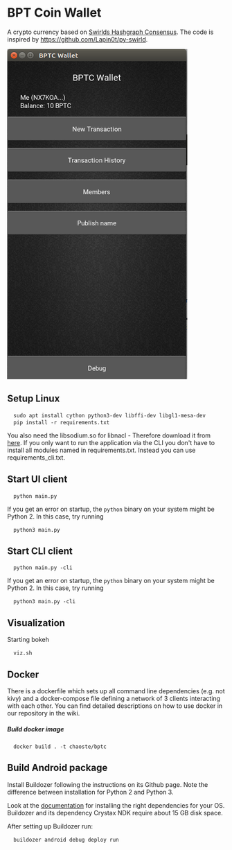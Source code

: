 # BPT Coin Wallet
A crypto currency based on [Swirlds Hashgraph Consensus](http://www.swirlds.com/downloads/SWIRLDS-TR-2016-01.pdf). The code is inspired by https://github.com/Lapin0t/py-swirld.

![kivy_app](kivy_app.png)

## Setup Linux
```shell
  sudo apt install cython python3-dev libffi-dev libgl1-mesa-dev
  pip install -r requirements.txt
```
You also need the libsodium.so for libnacl - Therefore download it from [here](https://download.libsodium.org/libsodium/releases/).
If you only want to run the application via the CLI you don't have to install all modules
named in requirements.txt. Instead you can use requirements_cli.txt.

## Start UI client
```shell
  python main.py
```

If you get an error on startup, the `python` binary on your system might be Python 2. In this case, try running

```shell
  python3 main.py
```

## Start CLI client
```shell
  python main.py -cli
```

If you get an error on startup, the `python` binary on your system might be Python 2. In this case, try running

```shell
  python3 main.py -cli
```

## Visualization

Starting bokeh
```shell
  viz.sh
```

## Docker

There is a dockerfile which sets up all command line dependencies (e.g. not kivy) and a docker-compose file defining a network of 3 clients interacting with each other.
You can find detailed descriptions on how to use docker in our repository in the wiki.

##### Build docker image
```shell
  docker build . -t chaoste/bptc
```


## Build Android package
Install Buildozer following the instructions on its Github page. Note the difference between
installation for Python 2 and Python 3.

Look at the [documentation](http://buildozer.readthedocs.io/en/latest/installation.html)
for installing the right dependencies for your OS. Buildozer and its dependency Crystax
NDK require about 15 GB disk space.

After setting up Buildozer run:

```shell
  buildozer android debug deploy run
```
